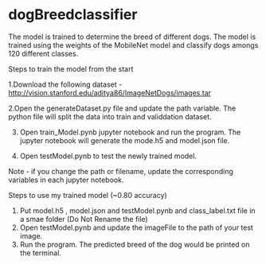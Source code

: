 # dogBreedclassifier
The model is trained to determine the breed of different dogs. The model is trained using the weights of the MobileNet model and classify dogs amongs 120 different classes.

Steps to train the model from the start

  1.Download the following dataset - http://vision.stanford.edu/aditya86/ImageNetDogs/images.tar
  
  2.Open the generateDataset.py file and update the path variable. The python file will split the data into train and validdation dataset.
  
  3. Open train_Model.pynb jupyter notebook and run the program. The jupyter notebook will generate the mode.h5 and model.json file.
  
  4. Open testModel.pynb to test the newly trained model.

Note - if you change the path or filename, update the corresponding variables in each jupyter notebook.

Steps to use my trained model (~0.80 accuracy)
  1. Put model.h5 , model.json and testModel.pynb and class_label.txt file in a smae folder (Do Not Rename the file)
  2. Open testModel.pynb and update the imageFile to the path of your test image.
  3. Run the program. The predicted breed of the dog would be printed on the terminal.
